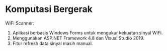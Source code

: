 # Komputasi Bergerak
WiFi Scanner:
1. Aplikasi berbasis Windows Forms untuk mengukur kekuatan sinyal WiFi.
2. Menggunakan ASP.NET Framework 4.8 dan Visual Studio 2019.
3. Fitur refresh data sinyal masih manual.
